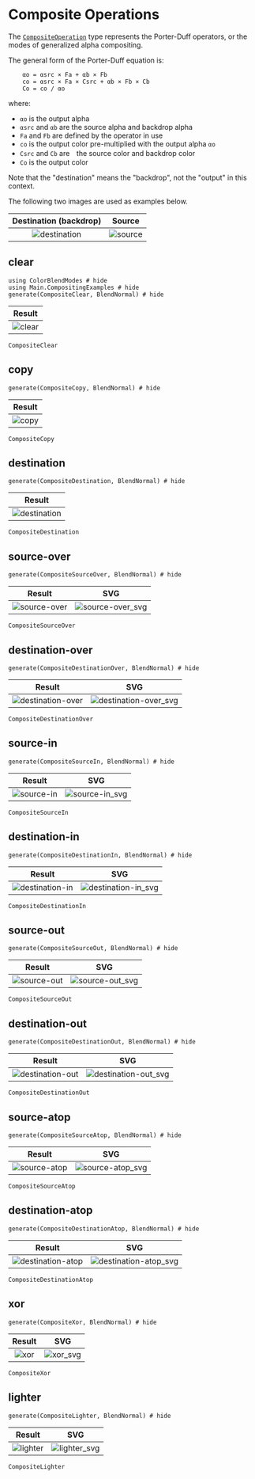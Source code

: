 # Composite Operations
The [`CompositeOperation`](@ref) type represents the Porter-Duff operators,
or the modes of generalized alpha compositing.

The general form of the Porter-Duff equation is:
```
    αo = αsrc × Fa + αb × Fb
    co = αsrc × Fa × Csrc + αb × Fb × Cb
    Co = co / αo
```
where:
- `αo` is the output alpha
- `αsrc` and `αb` are the source alpha and backdrop alpha
- `Fa` and `Fb` are defined by the operator in use
- `co` is the output color pre-multiplied with the output alpha `αo`
- `Csrc` and `Cb` are　the source color and backdrop color
- `Co` is the output color

Note that the "destination" means the "backdrop", not the "output" in this
context.

The following two images are used as examples below.

| Destination (backdrop)        | Source                    |
|:-----------------------------:|:-------------------------:|
|![destination](assets/blue.png)|![source](assets/green.png)|

## clear
```@example ex
using ColorBlendModes # hide
using Main.CompositingExamples # hide
generate(CompositeClear, BlendNormal) # hide
```
| Result |
|:------:|
|![clear](assets/clear_normal.png)|

```@docs
CompositeClear
```

## copy
```@example ex
generate(CompositeCopy, BlendNormal) # hide
```
| Result |
|:------:|
|![copy](assets/copy_normal.png)|

```@docs
CompositeCopy
```

## destination
```@example ex
generate(CompositeDestination, BlendNormal) # hide
```
| Result |
|:------:|
|![destination](assets/destination_normal.png)|

```@docs
CompositeDestination
```

## source-over
```@example ex
generate(CompositeSourceOver, BlendNormal) # hide
```
| Result | SVG |
|:------:|:---:|
|![source-over](assets/source-over_normal.png)|![source-over_svg](assets/source-over_normal.svg)|

```@docs
CompositeSourceOver
```

## destination-over
```@example ex
generate(CompositeDestinationOver, BlendNormal) # hide
```
| Result | SVG |
|:------:|:---:|
|![destination-over](assets/destination-over_normal.png)|![destination-over_svg](assets/destination-over_normal.svg)|

```@docs
CompositeDestinationOver
```

## source-in
```@example ex
generate(CompositeSourceIn, BlendNormal) # hide
```
| Result | SVG |
|:------:|:---:|
|![source-in](assets/source-in_normal.png)|![source-in_svg](assets/source-in_normal.svg)|

```@docs
CompositeSourceIn
```

## destination-in
```@example ex
generate(CompositeDestinationIn, BlendNormal) # hide
```
| Result | SVG |
|:------:|:---:|
|![destination-in](assets/destination-in_normal.png)|![destination-in_svg](assets/destination-in_normal.svg)|

```@docs
CompositeDestinationIn
```

## source-out
```@example ex
generate(CompositeSourceOut, BlendNormal) # hide
```
| Result | SVG |
|:------:|:---:|
|![source-out](assets/source-out_normal.png)|![source-out_svg](assets/source-out_normal.svg)|

```@docs
CompositeSourceOut
```

## destination-out
```@example ex
generate(CompositeDestinationOut, BlendNormal) # hide
```
| Result | SVG |
|:------:|:---:|
|![destination-out](assets/destination-out_normal.png)|![destination-out_svg](assets/destination-out_normal.svg)|

```@docs
CompositeDestinationOut
```

## source-atop
```@example ex
generate(CompositeSourceAtop, BlendNormal) # hide
```
| Result | SVG |
|:------:|:---:|
|![source-atop](assets/source-atop_normal.png)|![source-atop_svg](assets/source-atop_normal.svg)|

```@docs
CompositeSourceAtop
```

## destination-atop
```@example ex
generate(CompositeDestinationAtop, BlendNormal) # hide
```
| Result | SVG |
|:------:|:---:|
|![destination-atop](assets/destination-atop_normal.png)|![destination-atop_svg](assets/destination-atop_normal.svg)|

```@docs
CompositeDestinationAtop
```

## xor
```@example ex
generate(CompositeXor, BlendNormal) # hide
```
| Result | SVG |
|:------:|:---:|
|![xor](assets/xor_normal.png)|![xor_svg](assets/xor_normal.svg)|

```@docs
CompositeXor
```

## lighter
```@example ex
generate(CompositeLighter, BlendNormal) # hide
```
| Result | SVG |
|:------:|:---:|
|![lighter](assets/lighter_normal.png)|![lighter_svg](assets/lighter_normal.svg)|

```@docs
CompositeLighter
```
